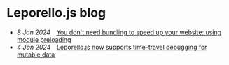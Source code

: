 # Leporello.js blog

- *8 Jan 2024*&emsp;[You don't need bundling to speed up your website: using module preloading](./module_preload/) 
- *4 Jan 2024*&emsp;[Leporello.js now supports time-travel debugging for mutable data](./mutable_data/) 
